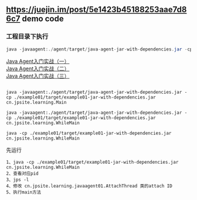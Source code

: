 
## https://juejin.im/post/5e1423b45188253aae7d86c7 demo code
### 工程目录下执行
```java
java -javaagent:./agent/target/java-agent-jar-with-dependencies.jar -cp ./example01/target/example01-1.0-SNAPSHOT.jar  cn.jpsite.learning.Main
```
[Java Agent入门实战（一）](https://juejin.im/post/5e0acd425188253a8a7d352c)  
[Java Agent入门实战（二）](https://juejin.im/post/5e0acd425188253a8a7d352c)  
[Java Agent入门实战（三）](https://juejin.im/post/5e0acd425188253a8a7d352c)
```shell

java -javaagent:./agent/target/java-agent-jar-with-dependencies.jar -cp ./example01/target/example01-jar-with-dependencies.jar cn.jpsite.learning.Main

java -javaagent:./agent/target/java-agent-jar-with-dependencies.jar -cp ./example01/target/example01-jar-with-dependencies.jar cn.jpsite.learning.WhileMain

java -cp ./example01/target/example01-jar-with-dependencies.jar cn.jpsite.learning.WhileMain

```
先运行
```shell
1、java -cp ./example01/target/example01-jar-with-dependencies.jar cn.jpsite.learning.WhileMain
2、查看对应pid
3、jps -l
4、修改 cn.jpsite.learning.javaagent01.AttachThread 类的attach ID
5、执行main方法
```